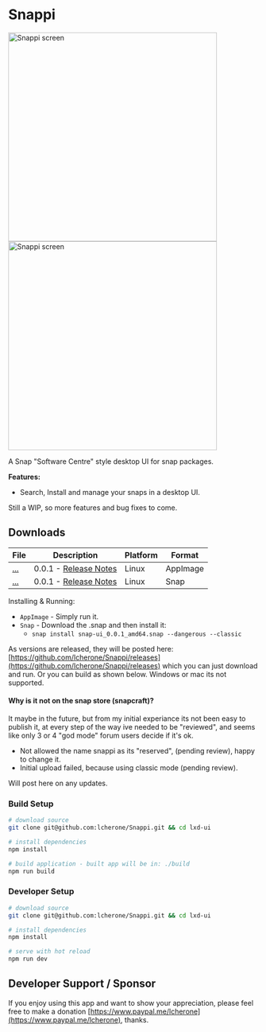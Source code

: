 # Snappi

<img src="http://i.imgur.com/PQoobPb.png" alt="Snappi screen" title="Snappi" width="420" />
<img src="http://i.imgur.com/kWuIxtl.png" alt="Snappi screen" title="Snappi" width="420" />

A Snap "Software Centre" style desktop UI for snap packages.

**Features:**

 - Search, Install and manage your snaps in a desktop UI.
 
 Still a WIP, so more features and bug fixes to come.



## Downloads

| File | Description | Platform | Format |
| --- | --- | --- | --- |
| [...](...) | 0.0.1 - [Release Notes](...) | Linux | AppImage |
| [...](...) | 0.0.1 - [Release Notes](...) | Linux | Snap |

Installing & Running:

 - `AppImage` - Simply run it.
 - `Snap` - Download the .snap and then install it:
   - `snap install snap-ui_0.0.1_amd64.snap --dangerous --classic`

As versions are released, they will be posted here: [https://github.com/lcherone/Snappi/releases](https://github.com/lcherone/Snappi/releases) 
which you can just download and run. Or you can build as shown below. Windows or mac its not supported.

#### Why is it not on the snap store (snapcraft)?

It maybe in the future, but from my initial experiance its not been easy to publish it, at every step of the way ive needed to be "reviewed", and seems like only 3 or 4 "god mode" forum users decide if it's ok.

 - Not allowed the name snappi as its "reserved", (pending review), happy to change it.
 - Initial upload failed, because using classic mode (pending review).
 
 Will post here on any updates.


### Build Setup

``` bash
# download source
git clone git@github.com:lcherone/Snappi.git && cd lxd-ui

# install dependencies
npm install

# build application - built app will be in: ./build
npm run build
```

### Developer Setup

``` bash
# download source
git clone git@github.com:lcherone/Snappi.git && cd lxd-ui

# install dependencies
npm install

# serve with hot reload
npm run dev
```

## Developer Support / Sponsor

If you enjoy using this app and want to show your appreciation,
please feel free to make a donation [https://www.paypal.me/lcherone](https://www.paypal.me/lcherone), thanks.

